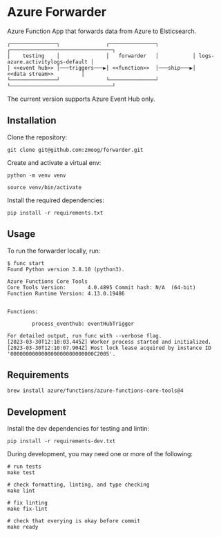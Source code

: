 # Azure Forwarder

Azure Function App that forwards data from Azure to Elsticsearch.

```text
┌───────────────┐               ┌───────────────┐           ┌─────────────────────────────────┐
│    testing    │               │   forwarder   │           │ logs-azure.activitylogs-default │
│ <<event hub>> │───triggers───▶│ <<function>>  │───ship───▶│         <<data stream>>         │
└───────────────┘               └───────────────┘           └─────────────────────────────────┘
```

The current version supports Azure Event Hub only.

## Installation

Clone the repository:

```shell
git clone git@github.com:zmoog/forwarder.git
```

Create and activate a virtual env:

```shell
python -m venv venv

source venv/bin/activate
```

Install the required dependencies:

```shell
pip install -r requirements.txt 
```

## Usage

To run the forwarder locally, run:

```shell
$ func start
Found Python version 3.8.10 (python3).

Azure Functions Core Tools
Core Tools Version:       4.0.4895 Commit hash: N/A  (64-bit)
Function Runtime Version: 4.13.0.19486


Functions:

        process_eventhub: eventHubTrigger

For detailed output, run func with --verbose flag.
[2023-03-30T12:10:03.445Z] Worker process started and initialized.
[2023-03-30T12:10:07.904Z] Host lock lease acquired by instance ID '000000000000000000000000000C2005'.
```

## Requirements

```shell
brew install azure/functions/azure-functions-core-tools@4
```

## Development

Install the dev dependencies for testing and lintin:

```shell
pip install -r requirements-dev.txt
```

During development, you may need one or more of the following:

```shell
# run tests
make test

# check formatting, linting, and type checking
make lint

# fix linting
make fix-lint

# check that everying is okay before commit
make ready
```
